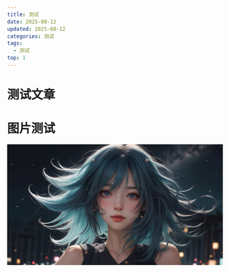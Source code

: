 ```yaml
---
title: 测试
date: 2025-08-12
updated: 2025-08-12
categories: 测试
tags:
  - 测试
top: 1
---
```


# 测试文章
<BszComponent/>

# 图片测试
![](./b.png)
